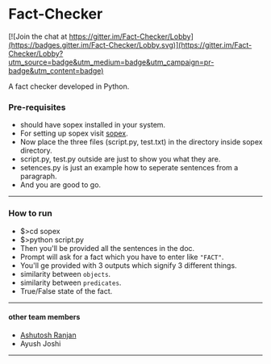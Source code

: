 # Fact-Checker

[![Join the chat at https://gitter.im/Fact-Checker/Lobby](https://badges.gitter.im/Fact-Checker/Lobby.svg)](https://gitter.im/Fact-Checker/Lobby?utm_source=badge&utm_medium=badge&utm_campaign=pr-badge&utm_content=badge)

A fact checker developed in Python.

### Pre-requisites ###

- should have sopex installed in your system.
- For setting up sopex visit [sopex](https://github.com/codemaniac/sopex).
- Now place the three files (script.py, test.txt) in the directory inside sopex directory.
- script.py, test.py outside are just to show you what they are.
- setences.py is just an example how to seperate sentences from a paragraph.
- And you are good to go.

----------------------------

### How to run ###
- $>cd sopex
- $>python script.py
- Then you'll be provided all the sentences in the doc.
- Prompt will ask for a fact which you have to enter like `"FACT"`.
- You'll ge provided with 3 outputs which signify 3 different things.
- similarity between `objects`.
- similarity between `predicates`.
- True/False state of the fact.

-----------------------------

#### other team members ####
- [Ashutosh Ranjan](https://github.com/ranjan019)
- Ayush Joshi

--------------------
